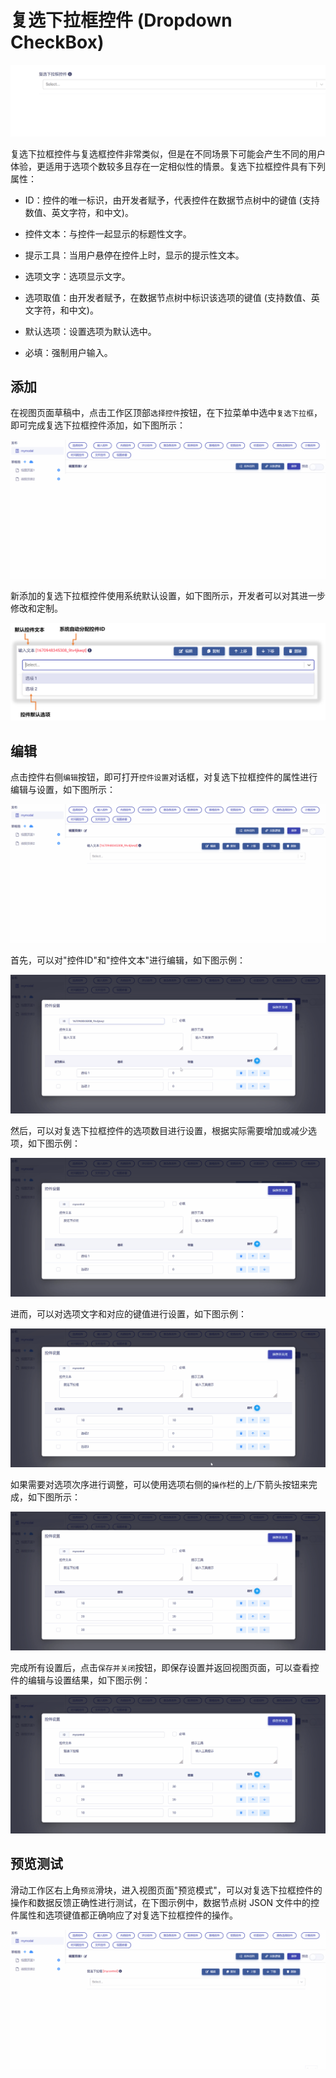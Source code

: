 # 复选下拉框控件 (Dropdown CheckBox)

![Matrix.OS](../../../../../media/os/tools/modelview/showmultipledrop.gif "复选下拉框控件")

复选下拉框控件与复选框控件非常类似，但是在不同场景下可能会产生不同的用户体验，更适用于选项个数较多且存在一定相似性的情景。复选下拉框控件具有下列属性：

* ID：控件的唯一标识，由开发者赋予，代表控件在数据节点树中的键值 (支持数值、英文字符，和中文)。

* 控件文本：与控件一起显示的标题性文字。

* 提示工具：当用户悬停在控件上时，显示的提示性文本。

* 选项文字：选项显示文字。

* 选项取值：由开发者赋予，在数据节点树中标识该选项的键值 (支持数值、英文字符，和中文)。

* 默认选项：设置选项为默认选中。

* 必填：强制用户输入。


## 添加

在视图页面草稿中，点击工作区顶部`选择控件`按钮，在下拉菜单中选中`复选下拉框`，即可完成复选下拉框控件添加，如下图所示：

![Matrix.OS](../../../../../media/os/tools/modelview/addmultipledrop.gif "添加复选下拉框控件")

新添加的复选下拉框控件使用系统默认设置，如下图所示，开发者可以对其进一步修改和定制。

![Matrix.OS](../../../../../media/os/tools/modelview/addmultipledrop.png "复选下拉框控件默认设置")

## 编辑

点击控件右侧`编辑`按钮，即可打开`控件设置`对话框，对复选下拉框控件的属性进行编辑与设置，如下图所示：

![Matrix.OS](../../../../../media/os/tools/modelview/editmultipledrop1.gif "编辑复选下拉框控件 - 打开控件设置对话框")

首先，可以对"控件ID"和"控件文本"进行编辑，如下图示例：

![Matrix.OS](../../../../../media/os/tools/modelview/editmultipledrop2.gif "编辑复选下拉框控件 - 控件ID与文本编辑")

然后，可以对复选下拉框控件的选项数目进行设置，根据实际需要增加或减少选项，如下图示例：

![Matrix.OS](../../../../../media/os/tools/modelview/editmultipledrop3.gif "编辑复选下拉框控件 - 设置选项数目")

进而，可以对选项文字和对应的键值进行设置，如下图示例：

![Matrix.OS](../../../../../media/os/tools/modelview/editmultipledrop4.gif "编辑复选下拉框控件 - 设置选项文字和键值")

如果需要对选项次序进行调整，可以使用选项右侧的`操作`栏的上/下箭头按钮来完成，如下图所示：

![Matrix.OS](../../../../../media/os/tools/modelview/editmultipledrop5.gif "编辑复选下拉框控件 - 调整选项次序")

完成所有设置后，点击`保存并关闭`按钮，即保存设置并返回视图页面，可以查看控件的编辑与设置结果，如下图示例：

![Matrix.OS](../../../../../media/os/tools/modelview/editmultipledrop6.gif "编辑复选下拉框控件 - 保存控件设置")

## 预览测试

滑动工作区右上角`预览`滑块，进入视图页面"预览模式"，可以对复选下拉框控件的操作和数据反馈正确性进行测试，在下图示例中，数据节点树 JSON 文件中的控件属性和选项键值都正确响应了对复选下拉框控件的操作。

![Matrix.OS](../../../../../media/os/tools/modelview/testmultipledrop.gif "测试复选下拉框控件")